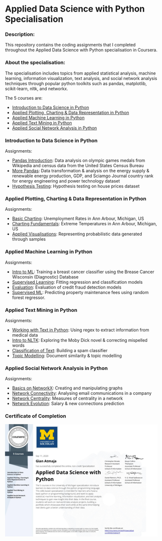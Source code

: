 # Applied Data Science with Python Specialisation

### Description:  
This repository contains the coding assignments that I completed throughout the Applied Data Science with Python specialisation in Coursera.
  
### About the specialisation:  
The specialisation includes topics from applied statistical analysis, machine learning, information visualization, text analysis, and social network analysis techniques through popular python toolkits such as pandas, matplotlib, scikit-learn, nltk, and networkx.

The 5 courses are:  
- [Introduction to Data Science in Python](https://github.com/Gianatmaja/Applied-Data-Science-with-PythonSpecialisation/tree/master/Introduction%20to%20Data%20Science%20in%20Python)
- [Applied Plotting, Charting & Data Representation in Python](https://github.com/Gianatmaja/Applied-Data-Science-with-PythonSpecialisation/tree/master/Applied%20Plotting%2C%20Charting%20%26%20Data%20Representation%20in%20Python)
- [Applied Machine Learning in Python](https://github.com/Gianatmaja/Applied-Data-Science-with-PythonSpecialisation/tree/master/Applied%20Machine%20Learning%20in%20Python)
- [Applied Text Mining in Python](https://github.com/Gianatmaja/Applied-Data-Science-with-PythonSpecialisation/tree/master/Applied%20Text%20Mining%20in%20Python)
- [Applied Social Network Analysis in Python](https://github.com/Gianatmaja/Applied-Data-Science-with-PythonSpecialisation/tree/master/Applied%20Social%20Network%20Analysis%20in%20Python)

### Introduction to Data Science in Python
Assignments:
- [Pandas Introduction](https://github.com/Gianatmaja/Applied-Data-Science-with-Python-Specialisation/blob/master/Introduction%20to%20Data%20Science%20in%20Python/Pandas%20Introduction.ipynb): Data analysis on olympic games medals from Wikipedia and census data from the United States Census Bureau
- [More Pandas](https://github.com/Gianatmaja/Applied-Data-Science-with-Python-Specialisation/blob/master/Introduction%20to%20Data%20Science%20in%20Python/More%20Pandas.ipynb): Data transformation & analysis on the energy supply & renewable energy production, GDP, and Sciamgo Journal country rank for energy engineering and power technology dataset
- [Hypothesis Testing](https://github.com/Gianatmaja/Applied-Data-Science-with-Python-Specialisation/blob/master/Introduction%20to%20Data%20Science%20in%20Python/Hypothesis%20Testing.ipynb): Hypothesis testing on house prices dataset

### Applied Plotting, Charting & Data Representation in Python
Assignments:
- [Basic Charting](https://github.com/Gianatmaja/Applied-Data-Science-with-Python-Specialisation/blob/master/Applied%20Plotting%2C%20Charting%20%26%20Data%20Representation%20in%20Python/UnemploymentRates.pdf): Unemployment Rates in Ann Arbour, Michigan, US
- [Charting Fundamentals](https://github.com/Gianatmaja/Applied-Data-Science-with-Python-Specialisation/blob/master/Applied%20Plotting%2C%20Charting%20%26%20Data%20Representation%20in%20Python/Extreme%2BTemperatures%20(1).ipynb): Extreme Temperatures in Ann Arbour, Michigan, US
- [Applied Visualisations](https://github.com/Gianatmaja/Applied-Data-Science-with-Python-Specialisation/blob/master/Applied%20Plotting%2C%20Charting%20%26%20Data%20Representation%20in%20Python/Building%20a%20Custom%20Visualisation.ipynb): Representing probabilistic data generated through samples

### Applied Machine Learning in Python
Assignments:
- [Intro to ML](https://github.com/Gianatmaja/Applied-Data-Science-with-Python-Specialisation/blob/master/Applied%20Machine%20Learning%20in%20Python/Cancer%20Classifier.ipynb): Training a breast cancer classifier using the Brease Cancer Wisconsin (Diagnostic) Database
- [Supervised Learning](https://github.com/Gianatmaja/Applied-Data-Science-with-Python-Specialisation/blob/master/Applied%20Machine%20Learning%20in%20Python/Supervised%20Learning.ipynb): Fitting regression and classification models
- [Evaluation](https://github.com/Gianatmaja/Applied-Data-Science-with-Python-Specialisation/blob/master/Applied%20Machine%20Learning%20in%20Python/Evaluation.ipynb): Evaluation of credit fraud detection models
- [Supervised ML](https://github.com/Gianatmaja/Applied-Data-Science-with-Python-Specialisation/blob/master/Applied%20Machine%20Learning%20in%20Python/Predicting%20Property%20Maintenance%20Fines.ipynb): Predicting property maintenance fees using random forest regressor.

### Applied Text Mining in Python
Assignments:
- [Working with Text in Python](https://github.com/Gianatmaja/Applied-Data-Science-with-Python-Specialisation/blob/master/Applied%20Text%20Mining%20in%20Python/Regex.ipynb): Using regex to extract information from medical data
- [Intro to NLTK](https://github.com/Gianatmaja/Applied-Data-Science-with-Python-Specialisation/blob/master/Applied%20Text%20Mining%20in%20Python/Introduction%20to%20NLTK.ipynb): Exploring the Moby Dick novel & correcting mispelled words
- [Classification of Text](https://github.com/Gianatmaja/Applied-Data-Science-with-Python-Specialisation/blob/master/Applied%20Text%20Mining%20in%20Python/Spam%20Classifier.ipynb): Building a spam classifier
- [Topic Modelling](https://github.com/Gianatmaja/Applied-Data-Science-with-Python-Specialisation/blob/master/Applied%20Text%20Mining%20in%20Python/Document%20Similarity%20%26%20Topic%20Modelling.ipynb): Document similarity & topic modelling

### Applied Social Network Analysis in Python
Assignments:
- [Basics on NetworkX](https://github.com/Gianatmaja/Applied-Data-Science-with-Python-Specialisation/blob/master/Applied%20Social%20Network%20Analysis%20in%20Python/Creating%20%26%20Manipulating%20Graphs.ipynb): Creating and manipulating graphs
- [Network Connectivity](https://github.com/Gianatmaja/Applied-Data-Science-with-Python-Specialisation/blob/master/Applied%20Social%20Network%20Analysis%20in%20Python/Network%20Connectivity.ipynb): Analysing email communications in a company
- [Network Centrality](https://github.com/Gianatmaja/Applied-Data-Science-with-Python-Specialisation/blob/master/Applied%20Social%20Network%20Analysis%20in%20Python/Network%20Centrality.ipynb): Measures of centrality in a network
- [Network Evolution](https://github.com/Gianatmaja/Applied-Data-Science-with-Python-Specialisation/blob/master/Applied%20Social%20Network%20Analysis%20in%20Python/Network%2C%20Emails%2C%20and%20Salary%20Prediction.ipynb): Salary & new connections prediction


### Certificate of Completion

![Certificate](https://github.com/Gianatmaja/Applied-Data-Science-with-Python-Specialisation/blob/master/Images/Certificate.png)


